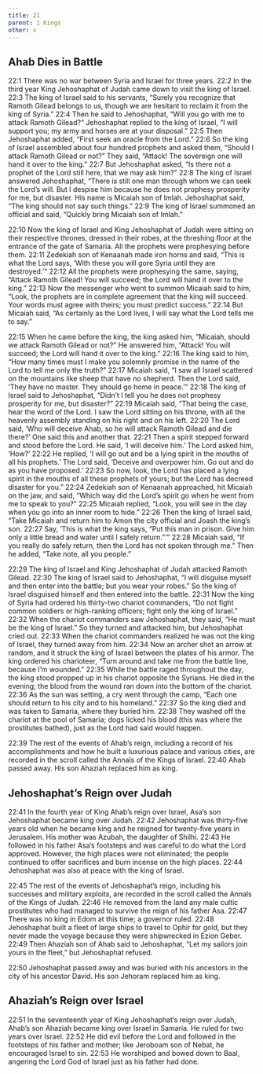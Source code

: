 ```yaml
---
title: 21
parent: 1 Kings
other: x
---
```


## Ahab Dies in Battle

<a name="22:1">22:1</a> There was no war between Syria and Israel for three years. <a name="22:2">22:2</a> In the third year King Jehoshaphat of Judah came down to visit the king of Israel. <a name="22:3">22:3</a> The king of Israel said to his servants, “Surely you recognize that Ramoth Gilead belongs to us, though we are hesitant to reclaim it from the king of Syria.” <a name="22:4">22:4</a> Then he said to Jehoshaphat, “Will you go with me to attack Ramoth Gilead?” Jehoshaphat replied to the king of Israel, “I will support you; my army and horses are at your disposal.” <a name="22:5">22:5</a> Then Jehoshaphat added, “First seek an oracle from the Lord.” <a name="22:6">22:6</a> So the king of Israel assembled about four hundred prophets and asked them, “Should I attack Ramoth Gilead or not?” They said, “Attack! The sovereign one will hand it over to the king.” <a name="22:7">22:7</a> But Jehoshaphat asked, “Is there not a prophet of the Lord still here, that we may ask him?” <a name="22:8">22:8</a> The king of Israel answered Jehoshaphat, “There is still one man through whom we can seek the Lord’s will. But I despise him because he does not prophesy prosperity for me, but disaster. His name is Micaiah son of Imlah. Jehoshaphat said, “The king should not say such things.” <a name="22:9">22:9</a> The king of Israel summoned an official and said, “Quickly bring Micaiah son of Imlah.”

<a name="22:10">22:10</a> Now the king of Israel and King Jehoshaphat of Judah were sitting on their respective thrones, dressed in their robes, at the threshing floor at the entrance of the gate of Samaria. All the prophets were prophesying before them. <a name="22:11">22:11</a> Zedekiah son of Kenaanah made iron horns and said, “This is what the Lord says, ‘With these you will gore Syria until they are destroyed.’” <a name="22:12">22:12</a> All the prophets were prophesying the same, saying, “Attack Ramoth Gilead! You will succeed; the Lord will hand it over to the king.” <a name="22:13">22:13</a> Now the messenger who went to summon Micaiah said to him, “Look, the prophets are in complete agreement that the king will succeed. Your words must agree with theirs; you must predict success.” <a name="22:14">22:14</a> But Micaiah said, “As certainly as the Lord lives, I will say what the Lord tells me to say.”

<a name="22:15">22:15</a> When he came before the king, the king asked him, “Micaiah, should we attack Ramoth Gilead or not?” He answered him, “Attack! You will succeed; the Lord will hand it over to the king.” <a name="22:16">22:16</a> The king said to him, “How many times must I make you solemnly promise in the name of the Lord to tell me only the truth?” <a name="22:17">22:17</a> Micaiah said, “I saw all Israel scattered on the mountains like sheep that have no shepherd. Then the Lord said, ‘They have no master. They should go home in peace.’” <a name="22:18">22:18</a> The king of Israel said to Jehoshaphat, “Didn’t I tell you he does not prophesy prosperity for me, but disaster?” <a name="22:19">22:19</a> Micaiah said, “That being the case, hear the word of the Lord. I saw the Lord sitting on his throne, with all the heavenly assembly standing on his right and on his left. <a name="22:20">22:20</a> The Lord said, ‘Who will deceive Ahab, so he will attack Ramoth Gilead and die there?’ One said this and another that. <a name="22:21">22:21</a> Then a spirit stepped forward and stood before the Lord. He said, ‘I will deceive him.’ The Lord asked him, ‘How?’ <a name="22:22">22:22</a> He replied, ‘I will go out and be a lying spirit in the mouths of all his prophets.’ The Lord said, ‘Deceive and overpower him. Go out and do as you have proposed.’ <a name="22:23">22:23</a> So now, look, the Lord has placed a lying spirit in the mouths of all these prophets of yours; but the Lord has decreed disaster for you.” <a name="22:24">22:24</a> Zedekiah son of Kenaanah approached, hit Micaiah on the jaw, and said, “Which way did the Lord’s spirit go when he went from me to speak to you?” <a name="22:25">22:25</a> Micaiah replied, “Look, you will see in the day when you go into an inner room to hide.” <a name="22:26">22:26</a> Then the king of Israel said, “Take Micaiah and return him to Amon the city official and Joash the king’s son. <a name="22:27">22:27</a> Say, ‘This is what the king says, “Put this man in prison. Give him only a little bread and water until I safely return.”’” <a name="22:28">22:28</a> Micaiah said, “If you really do safely return, then the Lord has not spoken through me.” Then he added, “Take note, all you people.”

<a name="22:29">22:29</a> The king of Israel and King Jehoshaphat of Judah attacked Ramoth Gilead. <a name="22:30">22:30</a> The king of Israel said to Jehoshaphat, “I will disguise myself and then enter into the battle; but you wear your robes.” So the king of Israel disguised himself and then entered into the battle. <a name="22:31">22:31</a> Now the king of Syria had ordered his thirty-two chariot commanders, “Do not fight common soldiers or high-ranking officers; fight only the king of Israel.” <a name="22:32">22:32</a> When the chariot commanders saw Jehoshaphat, they said, “He must be the king of Israel.” So they turned and attacked him, but Jehoshaphat cried out. <a name="22:33">22:33</a> When the chariot commanders realized he was not the king of Israel, they turned away from him. <a name="22:34">22:34</a> Now an archer shot an arrow at random, and it struck the king of Israel between the plates of his armor. The king ordered his charioteer, “Turn around and take me from the battle line, because I’m wounded.” <a name="22:35">22:35</a> While the battle raged throughout the day, the king stood propped up in his chariot opposite the Syrians. He died in the evening; the blood from the wound ran down into the bottom of the chariot. <a name="22:36">22:36</a> As the sun was setting, a cry went through the camp, “Each one should return to his city and to his homeland.” <a name="22:37">22:37</a> So the king died and was taken to Samaria, where they buried him. <a name="22:38">22:38</a> They washed off the chariot at the pool of Samaria; dogs licked his blood (this was where the prostitutes bathed), just as the Lord had said would happen.

<a name="22:39">22:39</a> The rest of the events of Ahab’s reign, including a record of his accomplishments and how he built a luxurious palace and various cities, are recorded in the scroll called the Annals of the Kings of Israel. <a name="22:40">22:40</a> Ahab passed away. His son Ahaziah replaced him as king.

## Jehoshaphat’s Reign over Judah

<a name="22:41">22:41</a> In the fourth year of King Ahab’s reign over Israel, Asa’s son Jehoshaphat became king over Judah. <a name="22:42">22:42</a> Jehoshaphat was thirty-five years old when he became king and he reigned for twenty-five years in Jerusalem. His mother was Azubah, the daughter of Shilhi. <a name="22:43">22:43</a> He followed in his father Asa’s footsteps and was careful to do what the Lord approved. However, the high places were not eliminated; the people continued to offer sacrifices and burn incense on the high places. <a name="22:44">22:44</a> Jehoshaphat was also at peace with the king of Israel.

<a name="22:45">22:45</a> The rest of the events of Jehoshaphat’s reign, including his successes and military exploits, are recorded in the scroll called the Annals of the Kings of Judah. <a name="22:46">22:46</a> He removed from the land any male cultic prostitutes who had managed to survive the reign of his father Asa. <a name="22:47">22:47</a> There was no king in Edom at this time; a governor ruled. <a name="22:48">22:48</a> Jehoshaphat built a fleet of large ships to travel to Ophir for gold, but they never made the voyage because they were shipwrecked in Ezion Geber. <a name="22:49">22:49</a> Then Ahaziah son of Ahab said to Jehoshaphat, “Let my sailors join yours in the fleet,” but Jehoshaphat refused.

<a name="22:50">22:50</a> Jehoshaphat passed away and was buried with his ancestors in the city of his ancestor David. His son Jehoram replaced him as king.

## Ahaziah’s Reign over Israel

<a name="22:51">22:51</a> In the seventeenth year of King Jehoshaphat’s reign over Judah, Ahab’s son Ahaziah became king over Israel in Samaria. He ruled for two years over Israel. <a name="22:52">22:52</a> He did evil before the Lord and followed in the footsteps of his father and mother; like Jeroboam son of Nebat, he encouraged Israel to sin. <a name="22:53">22:53</a> He worshiped and bowed down to Baal, angering the Lord God of Israel just as his father had done.